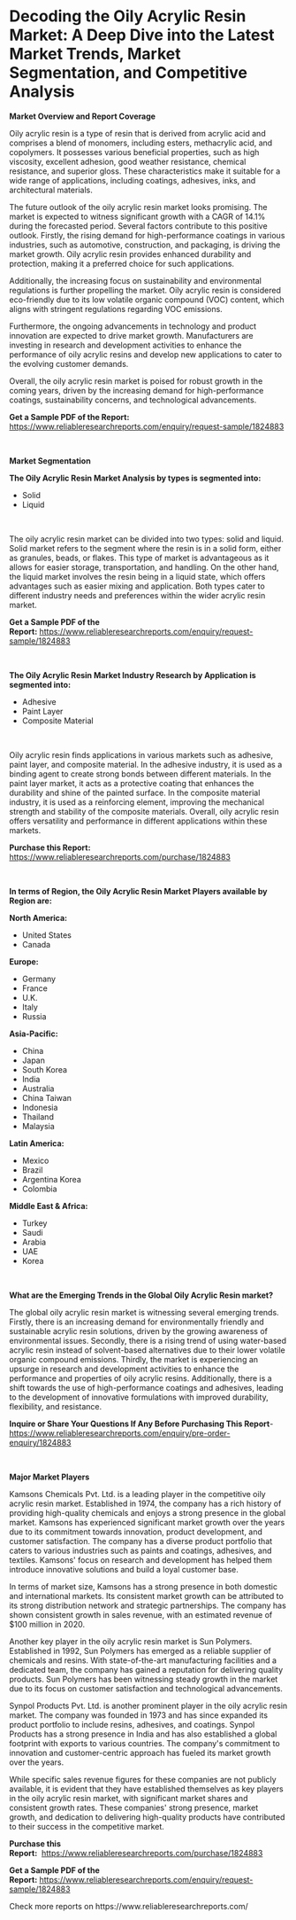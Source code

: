<p><h1>Decoding the Oily Acrylic Resin Market: A Deep Dive into the Latest Market Trends, Market Segmentation, and Competitive Analysis</h1></p><p><strong>Market Overview and Report Coverage</strong></p>
<p><p>Oily acrylic resin is a type of resin that is derived from acrylic acid and comprises a blend of monomers, including esters, methacrylic acid, and copolymers. It possesses various beneficial properties, such as high viscosity, excellent adhesion, good weather resistance, chemical resistance, and superior gloss. These characteristics make it suitable for a wide range of applications, including coatings, adhesives, inks, and architectural materials.</p><p>The future outlook of the oily acrylic resin market looks promising. The market is expected to witness significant growth with a CAGR of 14.1% during the forecasted period. Several factors contribute to this positive outlook. Firstly, the rising demand for high-performance coatings in various industries, such as automotive, construction, and packaging, is driving the market growth. Oily acrylic resin provides enhanced durability and protection, making it a preferred choice for such applications.</p><p>Additionally, the increasing focus on sustainability and environmental regulations is further propelling the market. Oily acrylic resin is considered eco-friendly due to its low volatile organic compound (VOC) content, which aligns with stringent regulations regarding VOC emissions.</p><p>Furthermore, the ongoing advancements in technology and product innovation are expected to drive market growth. Manufacturers are investing in research and development activities to enhance the performance of oily acrylic resins and develop new applications to cater to the evolving customer demands.</p><p>Overall, the oily acrylic resin market is poised for robust growth in the coming years, driven by the increasing demand for high-performance coatings, sustainability concerns, and technological advancements.</p></p>
<p><strong>Get a Sample PDF of the Report:</strong> <a href="https://www.reliableresearchreports.com/enquiry/request-sample/1824883">https://www.reliableresearchreports.com/enquiry/request-sample/1824883</a></p>
<p>&nbsp;</p>
<p><strong>Market Segmentation</strong></p>
<p><strong>The Oily Acrylic Resin Market Analysis by types is segmented into:</strong></p>
<p><ul><li>Solid</li><li>Liquid</li></ul></p>
<p>&nbsp;</p>
<p><p>The oily acrylic resin market can be divided into two types: solid and liquid. Solid market refers to the segment where the resin is in a solid form, either as granules, beads, or flakes. This type of market is advantageous as it allows for easier storage, transportation, and handling. On the other hand, the liquid market involves the resin being in a liquid state, which offers advantages such as easier mixing and application. Both types cater to different industry needs and preferences within the wider acrylic resin market.</p></p>
<p><strong>Get a Sample PDF of the Report:</strong>&nbsp;<a href="https://www.reliableresearchreports.com/enquiry/request-sample/1824883">https://www.reliableresearchreports.com/enquiry/request-sample/1824883</a></p>
<p>&nbsp;</p>
<p><strong>The Oily Acrylic Resin Market Industry Research by Application is segmented into:</strong></p>
<p><ul><li>Adhesive</li><li>Paint Layer</li><li>Composite Material</li></ul></p>
<p>&nbsp;</p>
<p><p>Oily acrylic resin finds applications in various markets such as adhesive, paint layer, and composite material. In the adhesive industry, it is used as a binding agent to create strong bonds between different materials. In the paint layer market, it acts as a protective coating that enhances the durability and shine of the painted surface. In the composite material industry, it is used as a reinforcing element, improving the mechanical strength and stability of the composite materials. Overall, oily acrylic resin offers versatility and performance in different applications within these markets.</p></p>
<p><strong>Purchase this Report:</strong>&nbsp; <a href="https://www.reliableresearchreports.com/purchase/1824883">https://www.reliableresearchreports.com/purchase/1824883</a></p>
<p>&nbsp;</p>
<p><strong>In terms of Region, the Oily Acrylic Resin Market Players available by Region are:</strong></p>
<p>
    <p> <strong> North America: </strong>
        <ul>
            <li>United States</li>
            <li>Canada</li>
        </ul>
        </p> 
    <p> <strong> Europe: </strong>
        <ul>
            <li>Germany</li>
            <li>France</li>
            <li>U.K.</li>
            <li>Italy</li>
            <li>Russia</li>
        </ul>
        </p> 
    <p> <strong> Asia-Pacific: </strong>
        <ul>
            <li>China</li>
            <li>Japan</li>
            <li>South Korea</li>
            <li>India</li>
            <li>Australia</li>
            <li>China Taiwan</li>
            <li>Indonesia</li>
            <li>Thailand</li>
            <li>Malaysia</li>
        </ul>
        </p> 
    <p> <strong> Latin America: </strong>
        <ul>
            <li>Mexico</li>
            <li>Brazil</li>
            <li>Argentina Korea</li>
            <li>Colombia</li>
        </ul>
        </p> 
    <p> <strong> Middle East & Africa: </strong>
        <ul>
            <li>Turkey</li>
            <li>Saudi</li>
            <li>Arabia</li>
            <li>UAE</li>
            <li>Korea</li>
        </ul>
    </p>
    </p>
<p>&nbsp;</p>
<p><strong>What are the Emerging Trends in the Global Oily Acrylic Resin market?</strong></p>
<p><p>The global oily acrylic resin market is witnessing several emerging trends. Firstly, there is an increasing demand for environmentally friendly and sustainable acrylic resin solutions, driven by the growing awareness of environmental issues. Secondly, there is a rising trend of using water-based acrylic resin instead of solvent-based alternatives due to their lower volatile organic compound emissions. Thirdly, the market is experiencing an upsurge in research and development activities to enhance the performance and properties of oily acrylic resins. Additionally, there is a shift towards the use of high-performance coatings and adhesives, leading to the development of innovative formulations with improved durability, flexibility, and resistance.</p></p>
<p><strong>Inquire or Share Your Questions If Any Before Purchasing This Report</strong>- <a href="https://www.reliableresearchreports.com/enquiry/pre-order-enquiry/1824883">https://www.reliableresearchreports.com/enquiry/pre-order-enquiry/1824883</a></p>
<p>&nbsp;</p>
<p><strong>Major Market Players</strong></p>
<p><p>Kamsons Chemicals Pvt. Ltd. is a leading player in the competitive oily acrylic resin market. Established in 1974, the company has a rich history of providing high-quality chemicals and enjoys a strong presence in the global market. Kamsons has experienced significant market growth over the years due to its commitment towards innovation, product development, and customer satisfaction. The company has a diverse product portfolio that caters to various industries such as paints and coatings, adhesives, and textiles. Kamsons' focus on research and development has helped them introduce innovative solutions and build a loyal customer base.</p><p>In terms of market size, Kamsons has a strong presence in both domestic and international markets. Its consistent market growth can be attributed to its strong distribution network and strategic partnerships. The company has shown consistent growth in sales revenue, with an estimated revenue of $100 million in 2020.</p><p>Another key player in the oily acrylic resin market is Sun Polymers. Established in 1992, Sun Polymers has emerged as a reliable supplier of chemicals and resins. With state-of-the-art manufacturing facilities and a dedicated team, the company has gained a reputation for delivering quality products. Sun Polymers has been witnessing steady growth in the market due to its focus on customer satisfaction and technological advancements.</p><p>Synpol Products Pvt. Ltd. is another prominent player in the oily acrylic resin market. The company was founded in 1973 and has since expanded its product portfolio to include resins, adhesives, and coatings. Synpol Products has a strong presence in India and has also established a global footprint with exports to various countries. The company's commitment to innovation and customer-centric approach has fueled its market growth over the years.</p><p>While specific sales revenue figures for these companies are not publicly available, it is evident that they have established themselves as key players in the oily acrylic resin market, with significant market shares and consistent growth rates. These companies' strong presence, market growth, and dedication to delivering high-quality products have contributed to their success in the competitive market.</p></p>
<p><strong>Purchase this Report:</strong>&nbsp;&nbsp;<a href="https://www.reliableresearchreports.com/purchase/1824883">https://www.reliableresearchreports.com/purchase/1824883</a></p>
<p></p>
<p><strong>Get a Sample PDF of the Report:</strong>&nbsp;<a href="https://www.reliableresearchreports.com/enquiry/request-sample/1824883">https://www.reliableresearchreports.com/enquiry/request-sample/1824883</a></p>
<p>Check more reports on https://www.reliableresearchreports.com/</p>